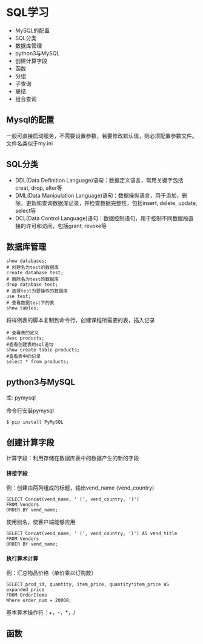 # SQL学习
* MySQL的配置
* SQL分类
* 数据库管理
* python3与MySQL
* 创建计算字段
* 函数
* 分组
* 子查询
* 联结
* 组合查询
## Mysql的配置
一般可直接启动服务，不需要设置参数，若要修改默认值，则必须配置参数文件。
文件名类似于my.ini
## SQL分类
* DDL(Data Definition Language)语句：数据定义语言，常用关键字包括creat, drop, alter等
* DML(Data Manipulation Language)语句：数据操纵语言，用于添加，删除，更新和查询数据库记录，并检查数据完整性，包括insert, delete, update, select等
* DCL(Data Control Language)语句：数据控制语句，用于控制不同数据段直接的许可和访问，包括grant, revoke等
## 数据库管理
```
show databases;
# 创建名为test的数据库
create database test;
# 删除名为test的数据库
drop database test;
# 选择test为要操作的数据库
use test;
# 查看数据test下的表
show tables;
```
将样例表的脚本复制到命令行，创建课程所需要的表，插入记录
```
# 查看表的定义
desc products;
#查看创建表的sql语句
show create table products;
#查看表中的记录
select * from products;
```
## python3与MySQL
库: pymysql

命令行安装pymysql
```
$ pip install PyMySQL
```
## 创建计算字段
计算字段：利用存储在数据库表中的数据产生的新的字段
#### 拼接字段
例：创建由两列组成的标题，输出vend_name (vend_country)
```
SELECT Concat(vend_name, ' (', vend_country, ')')
FROM Vendors
ORDER BY vend_name;
```
使用别名，使客户端能够应用
```
SELECT Concat(vend_name, ' (', vend_country, ')') AS vend_title
FROM Vendors
ORDER BY vend_name;
```
#### 执行算术计算
例：汇总物品价格（单价乘以订购数）
```
SELECT prod_id, quantity, item_price, quantity*item_price AS expanded_price
FROM OrderItems
Where order_num = 20008;
```
基本算术操作符：+，-，*，/
## 函数
